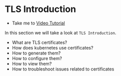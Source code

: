 # TLS Introduction

  - Take me to [Video Tutorial](https://kodekloud.com/topic/tls-introduction-2/)

In this section we will take a look at `TLS Introduction`.

  - What are TLS certificates?
  - How does kubernetes use certificates?
  - How to generate them?
  - How to configure them?
  - How to view them?
  - How to troubleshoot issues related to certificates
